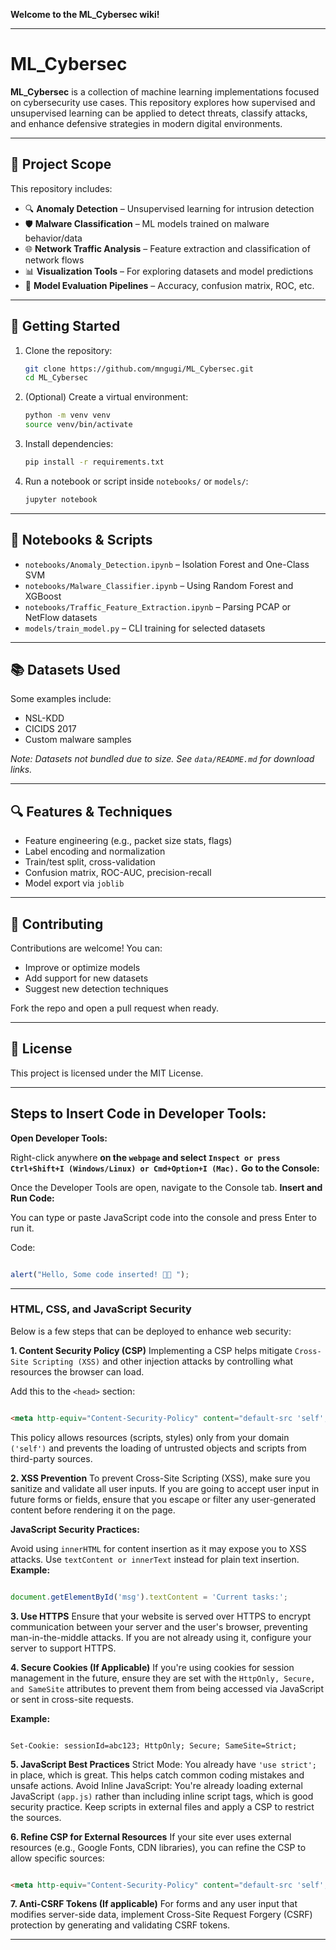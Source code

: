 **Welcome to the ML_Cybersec wiki!**
***
# ML_Cybersec

**ML_Cybersec** is a collection of machine learning implementations focused on cybersecurity use cases. This repository explores how supervised and unsupervised learning can be applied to detect threats, classify attacks, and enhance defensive strategies in modern digital environments.

---

## 📁 Project Scope

This repository includes:

- 🔍 **Anomaly Detection** – Unsupervised learning for intrusion detection
- 🛡️ **Malware Classification** – ML models trained on malware behavior/data
- 🌐 **Network Traffic Analysis** – Feature extraction and classification of network flows
- 📊 **Visualization Tools** – For exploring datasets and model predictions
- 🔧 **Model Evaluation Pipelines** – Accuracy, confusion matrix, ROC, etc.

---

## 🚀 Getting Started

1. Clone the repository:

   ```bash
   git clone https://github.com/mngugi/ML_Cybersec.git
   cd ML_Cybersec
   ```

2. (Optional) Create a virtual environment:

   ```bash
   python -m venv venv
   source venv/bin/activate
   ```

3. Install dependencies:

   ```bash
   pip install -r requirements.txt
   ```

4. Run a notebook or script inside `notebooks/` or `models/`:

   ```bash
   jupyter notebook
   ```

---

## 🧪 Notebooks & Scripts

- `notebooks/Anomaly_Detection.ipynb` – Isolation Forest and One-Class SVM
- `notebooks/Malware_Classifier.ipynb` – Using Random Forest and XGBoost
- `notebooks/Traffic_Feature_Extraction.ipynb` – Parsing PCAP or NetFlow datasets
- `models/train_model.py` – CLI training for selected datasets

---

## 📚 Datasets Used

Some examples include:
- NSL-KDD
- CICIDS 2017
- Custom malware samples

*Note: Datasets not bundled due to size. See `data/README.md` for download links.*

---

## 🔍 Features & Techniques

- Feature engineering (e.g., packet size stats, flags)
- Label encoding and normalization
- Train/test split, cross-validation
- Confusion matrix, ROC-AUC, precision-recall
- Model export via `joblib`

***

## 🤝 Contributing

Contributions are welcome! You can:
- Improve or optimize models
- Add support for new datasets
- Suggest new detection techniques

Fork the repo and open a pull request when ready.

---

## 📄 License

This project is licensed under the MIT License.

***

## Steps to Insert Code in Developer Tools:

**Open Developer Tools:**

Right-click anywhere **on the `webpage` and select `Inspect or press Ctrl+Shift+I (Windows/Linux) or Cmd+Option+I (Mac).`**
**Go to the Console:**

Once the Developer Tools are open, navigate to the Console tab.
**Insert and Run Code:**

You can type or paste JavaScript code into the console and press Enter to run it.

Code: 

```js

alert("Hello, Some code inserted! 👍🏿 ");


```

---

### HTML, CSS, and JavaScript Security

Below is a few steps that can be deployed to enhance web security:

**1. Content Security Policy (CSP)**
Implementing a CSP helps mitigate `Cross-Site Scripting (XSS)` and other injection attacks by controlling what resources the browser can load.

Add this to the `<head>` section:

```html

<meta http-equiv="Content-Security-Policy" content="default-src 'self'; script-src 'self'; style-src 'self'; object-src 'none'">

```
This policy allows resources (scripts, styles) only from your domain `('self')` and prevents the loading of untrusted objects and scripts from third-party sources.

**2. XSS Prevention**
To prevent Cross-Site Scripting (XSS), make sure you sanitize and validate all user inputs. If you are going to accept user input in future forms or fields, ensure that you escape or filter any user-generated content before rendering it on the page.

**JavaScript Security Practices:**

Avoid using `innerHTML` for content insertion as it may expose you to XSS attacks. Use `textContent or innerText` instead for plain text insertion.
**Example:**

```js

document.getElementById('msg').textContent = 'Current tasks:';

```
**3. Use HTTPS**
Ensure that your website is served over HTTPS to encrypt communication between your server and the user's browser, preventing man-in-the-middle attacks. If you are not already using it, configure your server to support HTTPS.

**4. Secure Cookies (If Applicable)**
If you're using cookies for session management in the future, ensure they are set with the `HttpOnly, Secure, and SameSite` attributes to prevent them from being accessed via JavaScript or sent in cross-site requests.

**Example:**

```http

Set-Cookie: sessionId=abc123; HttpOnly; Secure; SameSite=Strict;

```
**5. JavaScript Best Practices**
Strict Mode: You already have `'use strict';` in place, which is great. This helps catch common coding mistakes and unsafe actions.
Avoid Inline JavaScript: You're already loading external JavaScript `(app.js)` rather than including inline script tags, which is good security practice. Keep scripts in external files and apply a CSP to restrict the sources.

**6. Refine CSP for External Resources**
If your site ever uses external resources (e.g., Google Fonts, CDN libraries), you can refine the CSP to allow specific sources:

```html

<meta http-equiv="Content-Security-Policy" content="default-src 'self'; font-src https://fonts.googleapis.com; script-src 'self'; style-src 'self' https://fonts.googleapis.com;">

```

**7. Anti-CSRF Tokens (If applicable)**
For forms and any user input that modifies server-side data, implement Cross-Site Request Forgery (CSRF) protection by generating and validating CSRF tokens.

---


